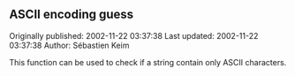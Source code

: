## ASCII encoding guess 
Originally published: 2002-11-22 03:37:38 
Last updated: 2002-11-22 03:37:38 
Author: Sébastien Keim 
 
This function can be used to check if a string contain only ASCII characters.